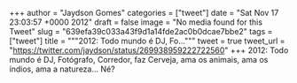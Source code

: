 
+++
author = "Jaydson Gomes"
categories = ["tweet"]
date = "Sat Nov 17 23:03:57 +0000 2012"
draft = false
image = "No media found for this Tweet"
slug = "639efa39c033a43f9d1a14fde2ac0b0dcae7bbe2"
tags = ["tweet"]
title = """2012: Todo mundo é DJ, Fo..."""
tweet = true
tweet_url = "https://twitter.com/jaydson/status/269938959222722560"
+++
2012: Todo mundo é DJ, Fotógrafo, Corredor, faz Cerveja, ama os animais, ama os índios, ama a natureza... Né?
